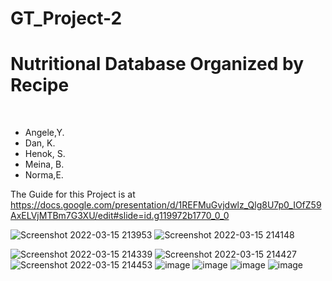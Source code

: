 # GT_Project-2

<h1>Nutritional Database Organized by Recipe</h1> <br>
<ul>
  <li>Angele,Y. </li>
  <li>Dan, K. </li>
  <li>Henok, S. </li>
  <li>Meina, B. </li>
  <li>Norma,E.</li>
 </ul>
 
 The Guide for this Project is at
 https://docs.google.com/presentation/d/1REFMuGvjdwlz_Qlg8U7p0_IOfZ59AxELVjMTBm7G3XU/edit#slide=id.g119972b1770_0_0
 
 ![Screenshot 2022-03-15 213953](https://user-images.githubusercontent.com/87791218/158499664-f1aa31c5-d195-4f50-a90d-43a98eefd8bc.png)
![Screenshot 2022-03-15 214148](https://user-images.githubusercontent.com/87791218/158499833-7be534d9-a588-4b9e-aad7-3d9df2dc212a.png)


![Screenshot 2022-03-15 214339](https://user-images.githubusercontent.com/87791218/158499990-ab3d0544-4860-4c4e-999c-b0f9322dd66a.png)
![Screenshot 2022-03-15 214427](https://user-images.githubusercontent.com/87791218/158500089-a56668b1-c5c3-4943-8734-771a96e55ef0.png)
![Screenshot 2022-03-15 214453](https://user-images.githubusercontent.com/87791218/158500138-287f9cea-bfb6-4630-a1e8-37eae21d081a.png)
![image](https://user-images.githubusercontent.com/92575973/158502402-da711b7a-7459-4f0a-87ed-d5b698d9f5d1.png)
![image](https://user-images.githubusercontent.com/92575973/158502640-86d78b68-dc24-4fa5-b442-33f001f405d2.png)
![image](https://user-images.githubusercontent.com/92575973/158503139-28060aa7-02a1-4cb0-b5c8-4d136fb2aa71.png)
![image](https://user-images.githubusercontent.com/92575973/158503664-72254af6-26b4-414a-9ba3-b2ead79094be.png)
